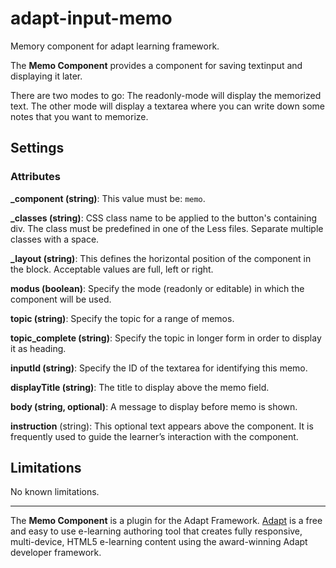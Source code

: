 # adapt-input-memo

Memory component for adapt learning framework.

The **Memo Component** provides a component for saving textinput and displaying it later.

There are two modes to go: The readonly-mode will display the memorized text. The other mode will display a textarea where you can write down some notes that you want to memorize. 


Settings
--------
### Attributes
**_component (string)**: This value must be: `memo`.

**_classes (string)**: CSS class name to be applied to the button's containing div. The class must be predefined in one of the Less files. Separate multiple classes with a space.

**_layout (string)**: This defines the horizontal position of the component in the block. Acceptable values are full, left or right.

**modus (boolean)**: Specify the mode (readonly or editable) in which the component will be used.

**topic (string)**: Specify the topic for a range of memos.

**topic_complete (string)**: Specify the topic in longer form in order to display it as heading.  

**inputId (string)**: Specify the ID of the textarea for identifying this memo.

**displayTitle (string)**: The title to display above the memo field.

**body (string, optional)**: A message to display before memo is shown.

**instruction** (string): This optional text appears above the component. It is frequently used to
guide the learner’s interaction with the component.




Limitations
-----------
No known limitations.

-----------
The **Memo Component** is a plugin for the Adapt Framework. [Adapt](https://www.adaptlearning.org) is a free and easy to use e-learning authoring tool that creates fully responsive, multi-device, HTML5 e-learning content using the award-winning Adapt developer framework.
